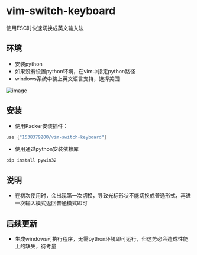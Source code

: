 # vim-switch-keyboard
使用ESC时快速切换成英文输入法

## 环境

- 安装python
- 如果没有设置python环境，在vim中指定python路径
- windows系统中装上英文语言支持，选择美国

![image](https://user-images.githubusercontent.com/42434762/217836339-a937bd8f-6b17-4c7b-a7b9-611e61752163.png)


## 安装

- 使用Packer安装插件：
```lua
use {"1538379200/vim-switch-keyboard"}
```
- 使用通过python安装依赖库
```python
pip install pywin32
```

## 说明

- 在初次使用时，会出现第一次切换，导致光标形状不能切换成普通形式，再进一次输入模式返回普通模式即可

## 后续更新
- 生成windows可执行程序，无需python环境即可运行，但这势必会造成性能上的缺失，待考量
